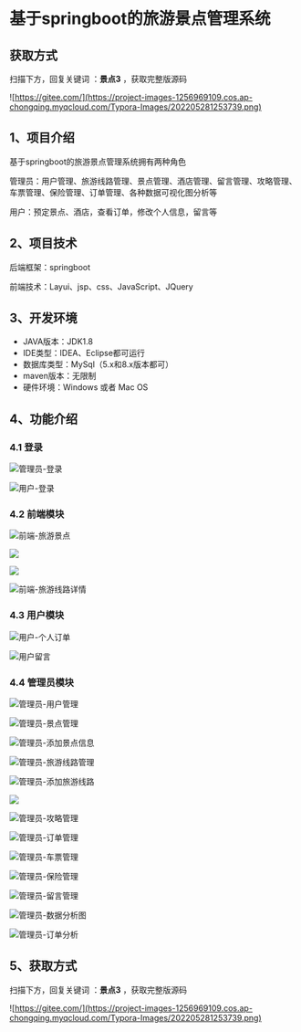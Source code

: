 # 基于springboot的旅游景点管理系统

## 获取方式

扫描下方，回复关键词  ：**景点3** ，获取完整版源码

![https://gitee.com/](https://project-images-1256969109.cos.ap-chongqing.myqcloud.com/Typora-Images/202205281253739.png)

## 1、项目介绍

基于springboot的旅游景点管理系统拥有两种角色

管理员：用户管理、旅游线路管理、景点管理、酒店管理、留言管理、攻略管理、车票管理、保险管理、订单管理、各种数据可视化图分析等

用户：预定景点、酒店，查看订单，修改个人信息，留言等


## 2、项目技术

后端框架：springboot

前端技术：Layui、jsp、css、JavaScript、JQuery

## 3、开发环境

- JAVA版本：JDK1.8
- IDE类型：IDEA、Eclipse都可运行
- 数据库类型：MySql（5.x和8.x版本都可） 
- maven版本：无限制
- 硬件环境：Windows 或者 Mac OS


## 4、功能介绍

### 4.1 登录

![管理员-登录](https://project-images-1256969109.cos.ap-chongqing.myqcloud.com/Typora-Images/202208062031562.jpg)

![用户-登录](https://project-images-1256969109.cos.ap-chongqing.myqcloud.com/Typora-Images/202208062031407.jpg)

### 4.2 前端模块

![前端-旅游景点](https://project-images-1256969109.cos.ap-chongqing.myqcloud.com/Typora-Images/202208062032073.jpg)

![](https://project-images-1256969109.cos.ap-chongqing.myqcloud.com/Typora-Images/202208062032845.jpeg)

![](https://project-images-1256969109.cos.ap-chongqing.myqcloud.com/Typora-Images/202208062032895.jpeg)

![前端-旅游线路详情](https://project-images-1256969109.cos.ap-chongqing.myqcloud.com/Typora-Images/202208062032411.jpg)

### 4.3 用户模块

![用户-个人订单](https://project-images-1256969109.cos.ap-chongqing.myqcloud.com/Typora-Images/202208062032748.jpg)

![用户留言](https://project-images-1256969109.cos.ap-chongqing.myqcloud.com/Typora-Images/202208062032159.jpg)

### 4.4 管理员模块

![管理员-用户管理](https://project-images-1256969109.cos.ap-chongqing.myqcloud.com/Typora-Images/202208062032648.jpg)

![管理员-景点管理](https://project-images-1256969109.cos.ap-chongqing.myqcloud.com/Typora-Images/202208062032148.jpg)

![管理员-添加景点信息](https://project-images-1256969109.cos.ap-chongqing.myqcloud.com/Typora-Images/202208062032586.jpg)

![管理员-旅游线路管理](https://project-images-1256969109.cos.ap-chongqing.myqcloud.com/Typora-Images/202208062033746.jpg)

![管理员-添加旅游线路](https://project-images-1256969109.cos.ap-chongqing.myqcloud.com/Typora-Images/202208062033122.jpg)

![](https://project-images-1256969109.cos.ap-chongqing.myqcloud.com/Typora-Images/202208062033229.jpeg)

![管理员-攻略管理](https://project-images-1256969109.cos.ap-chongqing.myqcloud.com/Typora-Images/202208062033661.jpg)

![管理员-订单管理](https://project-images-1256969109.cos.ap-chongqing.myqcloud.com/Typora-Images/202208062033836.jpg)

![管理员-车票管理](https://project-images-1256969109.cos.ap-chongqing.myqcloud.com/Typora-Images/202208062033953.jpg)

![管理员-保险管理](https://project-images-1256969109.cos.ap-chongqing.myqcloud.com/Typora-Images/202208062033466.jpg)

![管理员-留言管理](https://project-images-1256969109.cos.ap-chongqing.myqcloud.com/Typora-Images/202208062033677.jpg)

![管理员-数据分析图](https://project-images-1256969109.cos.ap-chongqing.myqcloud.com/Typora-Images/202208062033864.jpg)

![管理员-订单分析](https://project-images-1256969109.cos.ap-chongqing.myqcloud.com/Typora-Images/202208062033356.jpg)

## 5、获取方式

扫描下方，回复关键词  ：**景点3** ，获取完整版源码



![https://gitee.com/](https://project-images-1256969109.cos.ap-chongqing.myqcloud.com/Typora-Images/202205281253739.png)

